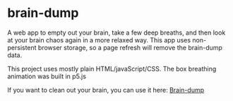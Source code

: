 # brain-dump
A web app to empty out your brain, take a few deep breaths, and then look at your brain chaos again in a more relaxed way.
This app uses non-persistent browser storage, so a page refresh will remove the brain-dump data. 

This project uses mostly plain HTML/javaScript/CSS. The box breathing animation was built in p5.js

If you want to clean out your brain, you can use it here: 
[Brain-dump](swantjem.github.io/brain-dump/)


